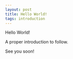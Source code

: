 ```yaml
---
layout: post
title: Hello World!
tags: introduction
---
```


Hello World! 

A proper introduction to follow.

See you soon!


